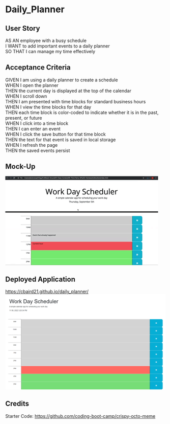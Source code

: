# Daily_Planner

## User Story
AS AN employee with a busy schedule  
I WANT to add important events to a daily planner  
SO THAT I can manage my time effectively  

## Acceptance Criteria

GIVEN I am using a daily planner to create a schedule  
WHEN I open the planner  
THEN the current day is displayed at the top of the calendar  
WHEN I scroll down  
THEN I am presented with time blocks for standard business hours  
WHEN I view the time blocks for that day  
THEN each time block is color-coded to indicate whether it is in the past, present, or future  
WHEN I click into a time block  
THEN I can enter an event  
WHEN I click the save button for that time block  
THEN the text for that event is saved in local storage  
WHEN I refresh the page  
THEN the saved events persist  

## Mock-Up

![Alt text](Assets/05-third-party-apis-homework-demo.gif)

## Deployed Application

https://cbaird21.github.io/daily_planner/
![Alt text](Assets/images/Daily-planner.png)

## Credits

Starter Code: https://github.com/coding-boot-camp/crispy-octo-meme

